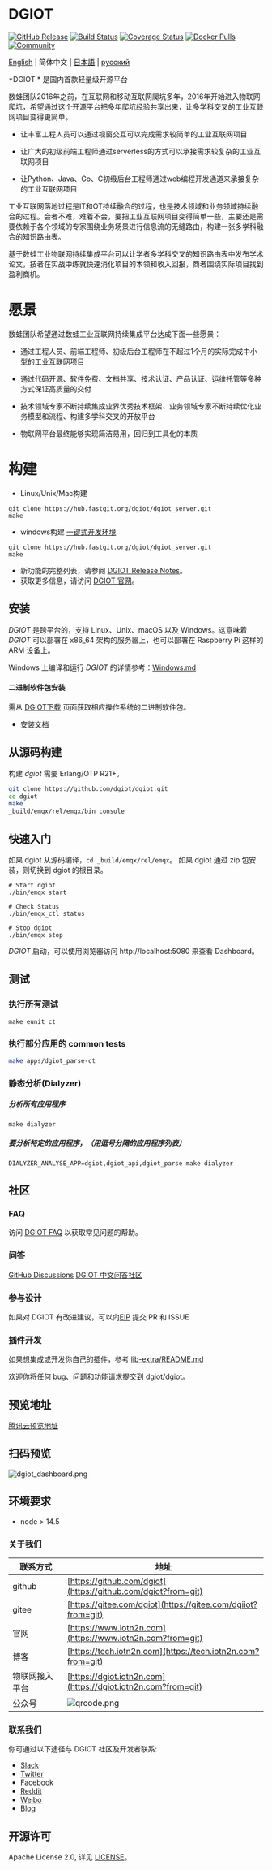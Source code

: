 # DGIOT

[![GitHub Release](https://img.shields.io/github/release/dgiot/dgiot?color=brightgreen)](https://github.com/dgiot/dgiot/releases)
[![Build Status](https://travis-ci.org/dgiot/dgiot.svg)](https://travis-ci.org/dgiot/dgiot)
[![Coverage Status](https://coveralls.io/repos/github/dgiot/dgiot/badge.svg)](https://coveralls.io/github/dgiot/dgiot)
[![Docker Pulls](https://img.shields.io/docker/pulls/dgiot/dgiot)](https://hub.docker.com/r/dgiot/dgiot)
[![Community](https://img.shields.io/badge/Community-DGIOT%20X-yellow)](https://tech.iotn2n.com)

[English](./README.md) | 简体中文 | [日本語](./README-JP.md) | [русский](./README-RU.md)

*DGIOT * 是国内首款轻量级开源平台

数蛙团队2016年之前，在互联网和移动互联网爬坑多年，2016年开始进入物联网爬坑，希望通过这个开源平台把多年爬坑经验共享出来，让多学科交叉的工业互联网项目变得更简单。

   - 让丰富工程人员可以通过视窗交互可以完成需求较简单的工业互联网项目

   - 让广大的初级前端工程师通过serverless的方式可以承接需求较复杂的工业互联网项目

   - 让Python、Java、Go、C初级后台工程师通过web编程开发通道来承接复杂的工业互联网项目

   工业互联网落地过程是IT和OT持续融合的过程，也是技术领域和业务领域持续融合的过程。会者不难，难着不会，要把工业互联网项目变得简单一些，主要还是需要依赖于各个领域的专家围绕业务场景进行信息流的无缝路由，构建一张多学科融合的知识路由表。

   基于数蛙工业物联网持续集成平台可以让学者多学科交叉的知识路由表中发布学术论文，技者在实战中练就快速消化项目的本领和收入回报，商者围绕实际项目找到盈利商机。

# 愿景

  数蛙团队希望通过数蛙工业互联网持续集成平台达成下面一些愿景：

  + 通过工程人员、前端工程师、初级后台工程师在不超过1个月的实际完成中小型的工业互联网项目

  + 通过代码开源、软件免费、文档共享、技术认证、产品认证、运维托管等多种方式保证高质量的交付

  + 技术领域专家不断持续集成业界优秀技术框架、业务领域专家不断持续优化业务模型和流程、构建多学科交叉的开放平台

  + 物联网平台最终能够实现简洁易用，回归到工具化的本质

# 构建
+   Linux/Unix/Mac构建
```
git clone https://hub.fastgit.org/dgiot/dgiot_server.git
make
```
+ windows构建
[一键式开发环境](https://github.com/dgiot/dgiot_deploy)

```
git clone https://hub.fastgit.org/dgiot/dgiot_server.git
make
 ```
- 新功能的完整列表，请参阅 [DGIOT Release Notes](https://github.com/dgiot/dgiot/releases)。
- 获取更多信息，请访问 [DGIOT 官网](https://tech.iotn2n.com/)。

## 安装

*DGIOT* 是跨平台的，支持 Linux、Unix、macOS 以及 Windows。这意味着 *DGIOT* 可以部署在 x86_64 架构的服务器上，也可以部署在 Raspberry Pi 这样的 ARM 设备上。

Windows 上编译和运行 *DGIOT* 的详情参考：[Windows.md](./Windows.md)

#### 二进制软件包安装

需从 [DGIOT下载](http://ci.iotn2n.com/shuwa/package/) 页面获取相应操作系统的二进制软件包。

- [安装文档](https://github.com/dgiot/dgiot_deploy)

## 从源码构建

构建 *dgiot* 需要 Erlang/OTP R21+。

```bash
git clone https://github.com/dgiot/dgiot.git
cd dgiot
make
_build/emqx/rel/emqx/bin console
```

## 快速入门

如果 dgiot 从源码编译，`cd _build/emqx/rel/emqx`。
如果 dgiot 通过 zip 包安装，则切换到 dgiot 的根目录。

```
# Start dgiot
./bin/emqx start

# Check Status
./bin/emqx_ctl status

# Stop dgiot
./bin/emqx stop
```

*DGIOT* 启动，可以使用浏览器访问 http://localhost:5080 来查看 Dashboard。

## 测试

### 执行所有测试

```
make eunit ct
```

### 执行部分应用的 common tests

```bash
make apps/dgiot_parse-ct
```

### 静态分析(Dialyzer)
##### 分析所有应用程序
```
make dialyzer
```

##### 要分析特定的应用程序，（用逗号分隔的应用程序列表）
```
DIALYZER_ANALYSE_APP=dgiot,dgiot_api,dgiot_parse make dialyzer
```

## 社区

### FAQ

访问 [DGIOT FAQ](https://tech.iotn2n.com/zh/backend/) 以获取常见问题的帮助。

### 问答

[GitHub Discussions](https://github.com/dgiot/dgiot_server/discussions)
[DGIOT 中文问答社区](https://tech.iotn2n.com/)

### 参与设计

如果对 DGIOT 有改进建议，可以向[EIP](https://github.com/dgiot/eip) 提交 PR 和 ISSUE

### 插件开发

如果想集成或开发你自己的插件，参考 [lib-extra/README.md](./lib-extra/README.md)

欢迎你将任何 bug、问题和功能请求提交到 [dgiot/dgiot](https://github.com/dgiot/dgiot/issues)。

## 预览地址

[腾讯云预览地址](https://dgiotdashboard-8gb17b3673ff6cdd-1253666439.ap-shanghai.app.tcloudbase.com?ftom=git)

## 扫码预览

![dgiot_dashboard.png](http://dgiot-1253666439.cos.ap-shanghai-fsi.myqcloud.com/wechat/dgiot_dashboard.png)

## 环境要求

- node > 14.5

### 关于我们

| 联系方式       | 地址                                                                                      |
| -------------- | ----------------------------------------------------------------------------------------- |
| github         | [https://github.com/dgiot](https://github.com/dgiot?from=git)                             |
| gitee          | [https://gitee.com/dgiot](https://gitee.com/dgiiot?from=git)                              |
| 官网           | [https://www.iotn2n.com](https://www.iotn2n.com?from=git)                                 |
| 博客           | [https://tech.iotn2n.com](https://tech.iotn2n.com?from=git)                               |
| 物联网接入平台 | [https://dgiot.iotn2n.com](https://dgiot.iotn2n.com?from=git)                             |
| 公众号         | ![qrcode.png](http://dgiot-1253666439.cos.ap-shanghai-fsi.myqcloud.com/wechat/qrcode.png) |

### 联系我们

你可通过以下途径与 DGIOT 社区及开发者联系:

- [Slack](https://slack-invite.dgiot.com)
- [Twitter](https://twitter.com/dgiotTech)
- [Facebook](https://www.facebook.com/dgiot)
- [Reddit](https://www.reddit.com/r/dgiot/)
- [Weibo](https://weibo.com/dgiot)
- [Blog](https://www.dgiot.cn/blog)

## 开源许可

Apache License 2.0, 详见 [LICENSE](./LICENSE)。
